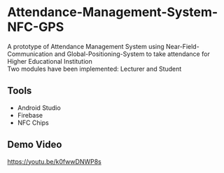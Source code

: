# Attendance-Management-System-NFC-GPS
A prototype of Attendance Management System using Near-Field-Communication and Global-Positioning-System to take attendance for Higher Educational Institution <br/>
Two modules have been implemented: Lecturer and Student

## Tools
- Android Studio
- Firebase
- NFC Chips

## Demo Video
https://youtu.be/k0fwwDNWP8s
